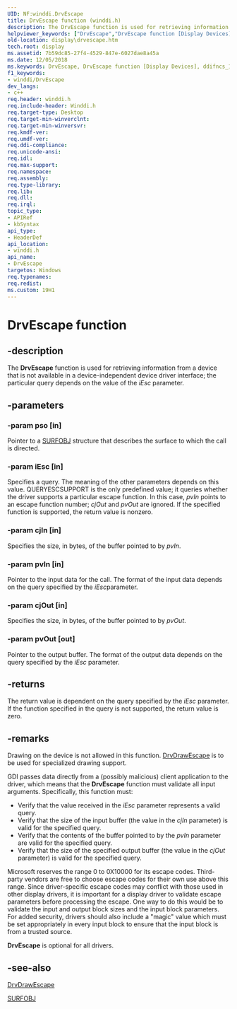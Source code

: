 ```yaml
---
UID: NF:winddi.DrvEscape
title: DrvEscape function (winddi.h)
description: The DrvEscape function is used for retrieving information from a device that is not available in a device-independent device driver interface; the particular query depends on the value of the iEsc parameter.
helpviewer_keywords: ["DrvEscape","DrvEscape function [Display Devices]","ddifncs_14e6aa7f-fe76-48bb-9161-bdcc1a67309f.xml","display.drvescape","winddi/DrvEscape"]
old-location: display\drvescape.htm
tech.root: display
ms.assetid: 7b59dc85-27f4-4529-847e-6027dae8a45a
ms.date: 12/05/2018
ms.keywords: DrvEscape, DrvEscape function [Display Devices], ddifncs_14e6aa7f-fe76-48bb-9161-bdcc1a67309f.xml, display.drvescape, winddi/DrvEscape
f1_keywords:
- winddi/DrvEscape
dev_langs:
- c++
req.header: winddi.h
req.include-header: Winddi.h
req.target-type: Desktop
req.target-min-winverclnt: 
req.target-min-winversvr: 
req.kmdf-ver: 
req.umdf-ver: 
req.ddi-compliance: 
req.unicode-ansi: 
req.idl: 
req.max-support: 
req.namespace: 
req.assembly: 
req.type-library: 
req.lib: 
req.dll: 
req.irql: 
topic_type:
- APIRef
- kbSyntax
api_type:
- HeaderDef
api_location:
- winddi.h
api_name:
- DrvEscape
targetos: Windows
req.typenames: 
req.redist: 
ms.custom: 19H1
---
```


# DrvEscape function


## -description


The <b>DrvEscape</b> function is used for retrieving information from a device that is not available in a device-independent device driver interface; the particular query depends on the value of the <i>iEsc</i> parameter.


## -parameters




### -param pso [in]

Pointer to a <a href="https://docs.microsoft.com/windows/desktop/api/winddi/ns-winddi-surfobj">SURFOBJ</a> structure that describes the surface to which the call is directed.


### -param iEsc [in]

Specifies a query. The meaning of the other parameters depends on this value. QUERYESCSUPPORT is the only predefined value; it queries whether the driver supports a particular escape function. In this case, <i>pvIn</i> points to an escape function number; <i>cjOut</i> and <i>pvOut</i> are ignored. If the specified function is supported, the return value is nonzero.


### -param cjIn [in]

Specifies the size, in bytes, of the buffer pointed to by <i>pvIn</i>.


### -param pvIn [in]

Pointer to the input data for the call. The format of the input data depends on the query specified by the <i>iEsc</i>parameter.


### -param cjOut [in]

Specifies the size, in bytes, of the buffer pointed to by <i>pvOut</i>.


### -param pvOut [out]

Pointer to the output buffer. The format of the output data depends on the query specified by the <i>iEsc</i> parameter.


## -returns



The return value is dependent on the query specified by the <i>iEsc</i> parameter. If the function specified in the query is not supported, the return value is zero.




## -remarks



Drawing on the device is not allowed in this function. <a href="https://docs.microsoft.com/windows/desktop/api/winddi/nf-winddi-drvdrawescape">DrvDrawEscape</a> is to be used for specialized drawing support.

GDI passes data directly from a (possibly malicious) client application to the driver, which means that the <b>DrvEscape</b> function must validate all input arguments. Specifically, this function must:

<ul>
<li>
Verify that the value received in the <i>iEsc</i> parameter represents a valid query.

</li>
<li>
Verify that the size of the input buffer (the value in the <i>cjIn</i> parameter) is valid for the specified query. 

</li>
<li>
Verify that the contents of the buffer pointed to by the <i>pvIn</i> parameter are valid for the specified query.

</li>
<li>
Verify that the size of the specified output buffer (the value in the <i>cjOut</i> parameter) is valid for the specified query.

</li>
</ul>
Microsoft reserves the range 0 to 0X10000 for its escape codes. Third-party vendors are free to choose escape codes for their own use above this range. Since driver-specific escape codes may conflict with those used in other display drivers, it is important for a display driver to validate escape parameters before processing the escape. One way to do this would be to validate the input and output block sizes and the input block parameters. For added security, drivers should also include a "magic" value which must be set appropriately in every input block to ensure that the input block is from a trusted source.

<b>DrvEscape</b> is optional for all drivers.




## -see-also




<a href="https://docs.microsoft.com/windows/desktop/api/winddi/nf-winddi-drvdrawescape">DrvDrawEscape</a>



<a href="https://docs.microsoft.com/windows/desktop/api/winddi/ns-winddi-surfobj">SURFOBJ</a>
 

 

